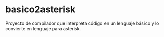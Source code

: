 # basico2asterisk
Proyecto de compilador que interpreta código en un lenguaje básico y lo convierte en lenguaje para asterisk.
